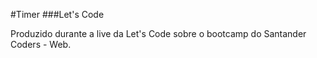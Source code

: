 #Timer
###Let's Code

Produzido durante a live da Let's Code sobre o bootcamp do Santander Coders - Web.
